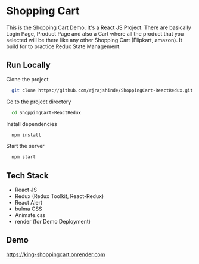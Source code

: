 
# Shopping Cart


This is the Shopping Cart Demo. It's a React JS Project. There are basically Login Page, Product Page and also a Cart where all the product that you selected will be there like any other Shopping Cart (Flipkart, amazon). It build for to practice Redux State Management.
## Run Locally

Clone the project

```bash
  git clone https://github.com/rjrajshinde/ShoppingCart-ReactRedux.git
```

Go to the project directory

```bash
  cd ShoppingCart-ReactRedux
```

Install dependencies

```bash
  npm install
```

Start the server

```bash
  npm start
```


## Tech Stack

- React JS
- Redux (Redux Toolkit, React-Redux)
- React Alert
- bulma CSS
- Animate.css
- render (for Demo Deployment)

## Demo

https://king-shoppingcart.onrender.com


